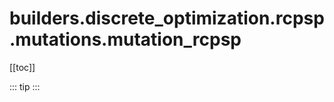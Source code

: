 # builders.discrete_optimization.rcpsp.mutations.mutation_rcpsp

[[toc]]

::: tip
<skdecide-summary></skdecide-summary>
:::

